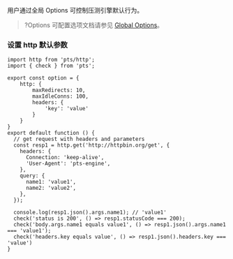 用户通过全局 Options 可控制压测引擎默认行为。
>?Options 可配置选项文档请参见 [Global Options](https://cloud.tencent.com/document/product/1484/75812)。

### 设置 http 默认参数

```
import http from 'pts/http';
import { check } from 'pts';

export const option = {
    http: {
        maxRedirects: 10,
        maxIdleConns: 100,
        headers: {
            'key': 'value'
        }
    }
}
export default function () {
  // get request with headers and parameters
  const resp1 = http.get('http://httpbin.org/get', {
    headers: {
      Connection: 'keep-alive',
      'User-Agent': 'pts-engine',
    },
    query: {
      name1: 'value1',
      name2: 'value2',
    },
  });

  console.log(resp1.json().args.name1); // 'value1'
  check('status is 200', () => resp1.statusCode === 200);
  check('body.args.name1 equals value1', () => resp1.json().args.name1 === 'value1');
  check('headers.key equals value', () => resp1.json().headers.key === 'value')
}
```


